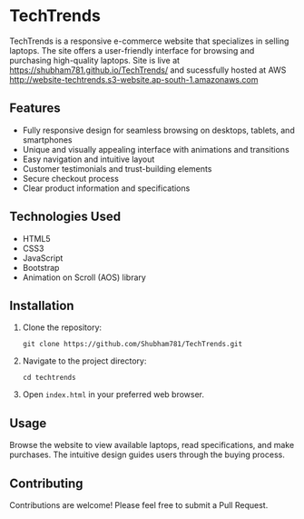 TechTrends
==========

TechTrends is a responsive e-commerce website that specializes in selling laptops. The site offers a user-friendly interface for browsing and purchasing high-quality laptops. Site is live at https://shubham781.github.io/TechTrends/ and sucessfully hosted at AWS http://website-techtrends.s3-website.ap-south-1.amazonaws.com

Features
--------

*   Fully responsive design for seamless browsing on desktops, tablets, and smartphones
*   Unique and visually appealing interface with animations and transitions
*   Easy navigation and intuitive layout
*   Customer testimonials and trust-building elements
*   Secure checkout process
*   Clear product information and specifications

Technologies Used
-----------------

*   HTML5
*   CSS3
*   JavaScript
*   Bootstrap
*   Animation on Scroll (AOS) library

Installation
------------

1.  Clone the repository:
    
        git clone https://github.com/Shubham781/TechTrends.git
    
2.  Navigate to the project directory:
    
        cd techtrends
    
3.  Open `index.html` in your preferred web browser.

Usage
-----

Browse the website to view available laptops, read specifications, and make purchases. The intuitive design guides users through the buying process.

Contributing
------------

Contributions are welcome! Please feel free to submit a Pull Request.

